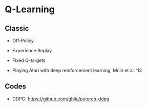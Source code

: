 # Q-Learning

## Classic
- Off-Policy
- Experience Replay
- Fixed Q-targets

- Playing Atari with deep reinforcement learning, Mnih et al. ‘13

## Codes
- DDPG: https://github.com/ghliu/pytorch-ddpg